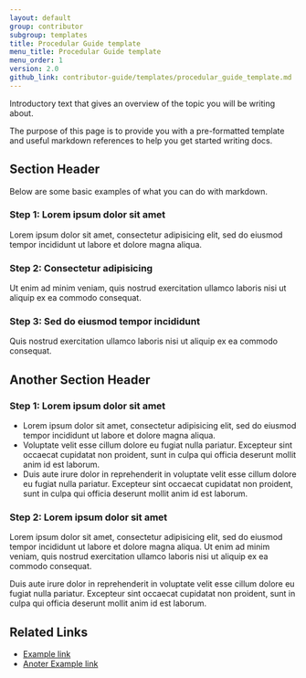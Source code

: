 ```yaml
---
layout: default
group: contributor
subgroup: templates
title: Procedular Guide template
menu_title: Procedular Guide template
menu_order: 1
version: 2.0
github_link: contributor-guide/templates/procedular_guide_template.md
---
```


Introductory text that gives an overview of the topic you will be writing about.

The purpose of this page is to provide you with a pre-formatted template and useful markdown references to help you get started writing docs.

## Section Header

Below are some basic examples of what you can do with markdown.


### Step 1: Lorem ipsum dolor sit amet

Lorem ipsum dolor sit amet, consectetur adipisicing elit, sed do eiusmod tempor incididunt ut labore et dolore magna aliqua.


### Step 2: Consectetur adipisicing

Ut enim ad minim veniam, quis nostrud exercitation ullamco laboris nisi ut aliquip ex ea commodo consequat.


### Step 3: Sed do eiusmod tempor incididunt

Quis nostrud exercitation ullamco laboris nisi ut aliquip ex ea commodo consequat.


## Another Section Header

### Step 1: Lorem ipsum dolor sit amet

* Lorem ipsum dolor sit amet, consectetur adipisicing elit, sed do eiusmod tempor incididunt ut labore et dolore magna aliqua.
* Voluptate velit esse cillum dolore eu fugiat nulla pariatur. Excepteur sint occaecat cupidatat non proident, sunt in culpa qui officia deserunt mollit anim id est laborum.
* Duis aute irure dolor in reprehenderit in voluptate velit esse cillum dolore eu fugiat nulla pariatur. Excepteur sint occaecat cupidatat non proident, sunt in culpa qui officia deserunt mollit anim id est laborum.


### Step 2: Lorem ipsum dolor sit amet

Lorem ipsum dolor sit amet, consectetur adipisicing elit, sed do eiusmod tempor incididunt ut labore et dolore magna aliqua. Ut enim ad minim veniam, quis nostrud exercitation ullamco laboris nisi ut aliquip ex ea commodo consequat.

Duis aute irure dolor in reprehenderit in voluptate velit esse cillum dolore eu fugiat nulla pariatur. Excepteur sint occaecat cupidatat non proident, sunt in culpa qui officia deserunt mollit anim id est laborum.


## Related Links

* [Example link](http://devdocs.magento.com/)
* [Anoter Example link](http://example.com/)

